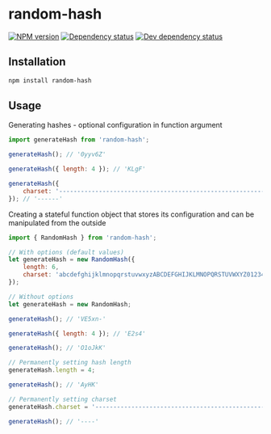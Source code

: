# random-hash
[![NPM version][npm-image]][npm-url]
[![Dependency status][david-dm-image]][david-dm-url]
[![Dev dependency status][david-dm-dev-image]][david-dm-dev-url]

## Installation
```bash
npm install random-hash
```

## Usage
Generating hashes - optional configuration in function argument
```js
import generateHash from 'random-hash';

generateHash(); // '0yyv6Z'

generateHash({ length: 4 }); // 'KLgF'

generateHash({
    charset: '----------------------------------------------------------------'
}); // '------'
```

Creating a stateful function object that stores its configuration and can be manipulated from the outside
```js
import { RandomHash } from 'random-hash';

// With options (default values)
let generateHash = new RandomHash({
    length: 6,
    charset: 'abcdefghijklmnopqrstuvwxyzABCDEFGHIJKLMNOPQRSTUVWXYZ0123456789-_'
});

// Without options
let generateHash = new RandomHash;

generateHash(); // 'VE5xn-'

generateHash({ length: 4 }); // 'E2s4'

generateHash(); // 'O1oJkK'

// Permanently setting hash length
generateHash.length = 4;

generateHash(); // 'AyHK'

// Permanently setting charset
generateHash.charset = '----------------------------------------------------------------';

generateHash(); // '----'
```

[npm-url]: https://npmjs.org/package/random-hash
[npm-image]: https://badge.fury.io/js/random-hash.svg
[david-dm-url]:https://david-dm.org/PabloSichert/random-hash
[david-dm-image]:https://david-dm.org/PabloSichert/random-hash.svg
[david-dm-dev-url]:https://david-dm.org/PabloSichert/random-hash#info=devDependencies
[david-dm-dev-image]:https://david-dm.org/PabloSichert/random-hash/dev-status.svg

